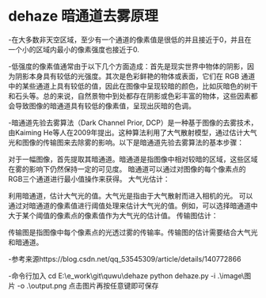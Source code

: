 # dehaze 暗通道去雾原理
-在大多数非天空区域，至少有一个通道的像素值是很低的并且接近于0，并且在一个小的区域内最小的像素强度也接近于0.

-低强度的像素值通常由于以下几个方面造成：首先是现实世界中物体的阴影，因为阴影本身具有较低的光强度。其次是色彩鲜艳的物体或表面，它们在 RGB 通道中的某些通道上具有较低的值，因此在图像中呈现较暗的颜色，比如灰暗色的树干和石头等。总的来说，自然景物中到处都存在阴影或色彩丰富的物体，这些因素都会导致图像的暗通道具有较低的像素值，呈现出灰暗的色调。

-暗通道先验去雾算法（Dark Channel Prior, DCP）是一种基于图像的去雾技术，由Kaiming He等人在2009年提出。这种算法利用了大气散射模型，通过估计大气光和图像的传输图来去除雾的影响。以下是暗通道先验去雾算法的基本步骤：

对于一幅图像，首先提取其暗通道。暗通道是指图像中相对较暗的区域，这些区域在雾的影响下仍然保持一定的可见度。
暗通道可以通过对图像的每个像素点的RGB三个通道进行最小值操作来获得。
大气光估计：

利用暗通道，估计大气光的值。大气光是指由于大气散射而进入相机的光。
可以通过对暗通道的像素值进行阈值处理来估计大气光的值。例如，可以选择暗通道中大于某个阈值的像素点的像素值作为大气光的估计值。
传输图估计：

传输图是指图像中每个像素点的光透过雾的传输率。传输图的估计需要结合大气光和暗通道。

-参考来源https://blog.csdn.net/qq_53545309/article/details/140772866

-命令行加入
cd E:\e_work\git\quwu\dehaze
python dehaze.py -i .\image\图片 -o .\output.png
点击图片再按任意键即可保存
